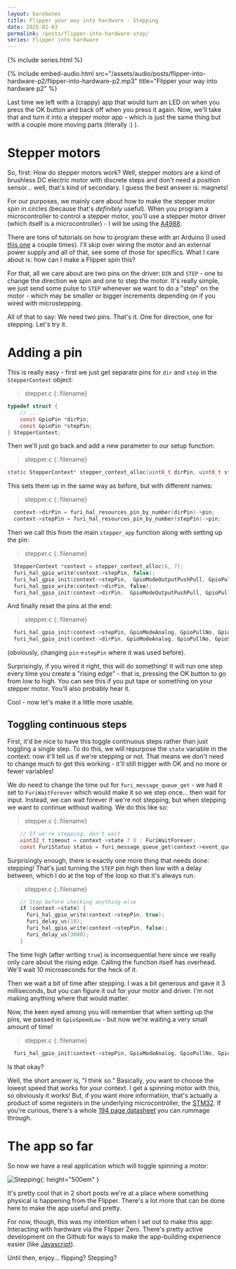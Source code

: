 ```yaml
---
layout: barebones
title: Flipper your way into hardware - Stepping
date: 2025-02-03
permalink: /posts/flipper-into-hardware-step/
series: Flipper into hardware
---
```


{% include series.html %}

{% include embed-audio.html src="/assets/audio/posts/flipper-into-hardware-p2/flipper-into-hardware-p2.mp3" title="Flipper your way into hardware p2" %}

Last time we left with a (crappy) app that would turn an LED on when you press the OK button and back off when you press it again. Now, we'll take that and turn it into a stepper motor app - which is just the same thing but with a couple more moving parts (literally :) ).

# Stepper motors

So, first: How do stepper motors work? Well, stepper motors are a kind of brushless DC electric motor with discrete steps and don't need a position sensor... well, that's kind of secondary. I guess the best answer is: magnets!

For our purposes, we mainly care about how to make the stepper motor spin in circles (because that's *definitely* useful). When you program a microcontroller to control a stepper motor, you'll use a stepper motor driver (which itself is a microcontroller) - I will be using the [A4988](https://www.pololu.com/product/1182).

There are tons of tutorials on how to program these with an Arduino (I used [this one](https://www.makerguides.com/a4988-stepper-motor-driver-arduino-tutorial/) a couple times). I'll skip over wiring the motor and an external power supply and all of that, see some of those for specifics. What I care about is: how can I make a Flipper spin this?

For that, all we care about are two pins on the driver: `DIR` and `STEP` - one to change the direction we spin and one to step the motor. It's really simple, we just send some pulse to `STEP` whenever we want to do a "step" on the motor - which may be smaller or bigger increments depending on if you wired with microstepping.

All of that to say: We need two pins. That's it. One for direction, one for stepping. Let's try it.

# Adding a pin

This is really easy - first we just get separate pins for `dir` and `step` in the `StepperContext` object:

> stepper.c
{:.filename}
``` c
typedef struct {
    // ...
    const GpioPin *dirPin;
    const GpioPin *stepPin;
} StepperContext;
```

Then we'll just go back and add a new parameter to our setup function:

> stepper.c
{:.filename}
``` c
static StepperContext* stepper_context_alloc(uint8_t dirPin, uint8_t stepPin) {
```

This sets them up in the same way as before, but with different names:

> stepper.c
{:.filename}
``` c
  context->dirPin = furi_hal_resources_pin_by_number(dirPin)->pin;
  context->stepPin = furi_hal_resources_pin_by_number(stepPin)->pin;
```

Then we call this from the main `stepper_app` function along with setting up the pin:

> stepper.c
{:.filename}
``` c
  StepperContext *context = stepper_context_alloc(6, 7);
  furi_hal_gpio_write(context->stepPin, false);
  furi_hal_gpio_init(context->stepPin,  GpioModeOutputPushPull, GpioPullNo, GpioSpeedLow);
  furi_hal_gpio_write(context->dirPin, false);
  furi_hal_gpio_init(context->dirPin,  GpioModeOutputPushPull, GpioPullNo, GpioSpeedLow);
```

And finally reset the pins at the end:

> stepper.c
{:.filename}
``` c
  furi_hal_gpio_init(context->stepPin, GpioModeAnalog, GpioPullNo, GpioSpeedLow);
  furi_hal_gpio_init(context->dirPin, GpioModeAnalog, GpioPullNo, GpioSpeedLow);
```

(obviously, changing `pin`->`stepPin` where it was used before).

Surprisingly, if you wired it right, this will do something! It will run one step every time you create a "rising edge" - that is, pressing the OK button to go from low to high. You can see this if you put tape or something on your stepper motor. You'll also probably hear it.

Cool - now let's make it a little more usable.

## Toggling continuous steps

First, it'd be nice to have this toggle continuous steps rather than just toggling a single step. To do this, we will repurpose the `state` variable in the context: now it'll tell us if we're stepping or not. That means we don't need to change much to get this working - it'll still trigger with OK and no more or fewer variables!

We do need to change the time out for `furi_message_queue_get` - we had it set to `FuriWaitForever` which would make it so we step once... then wait for input. Instead, we can wait forever if we're not stepping, but when stepping we want to continue without waiting. We do this like so:

> stepper.c
{:.filename}
``` c
    // If we're stepping, don't wait
    uint32_t timeout = context->state ? 0 : FuriWaitForever;
    const FuriStatus status = furi_message_queue_get(context->event_queue, &event, timeout);
```

Surprisingly enough, there is exactly one more thing that needs done: stepping! That's just turning the `STEP` pin high then low with a delay between, which I do at the top of the loop so that it's always run:

> stepper.c
{:.filename}
``` c
    // Step before checking anything else
    if (context->state) {
      furi_hal_gpio_write(context->stepPin, true);
      furi_delay_us(10);
      furi_hal_gpio_write(context->stepPin, false);
      furi_delay_us(3000);
    }
```

The time high (after writing `true`) is inconsequential here since we really only care about the rising edge. Calling the function itself has overhead. We'll wait 10 microseconds for the heck of it.

Then we wait a bit of time after stepping. I was a bit generous and gave it 3 milliseconds, but you can figure it out for your motor and driver. I'm not making anything where that would matter.

Now, the keen eyed among you will remember that when setting up the pins, we passed in `GpioSpeedLow` - but now we're waiting a very small amount of time!

> stepper.c
{:.filename}
``` c
  furi_hal_gpio_init(context->stepPin, GpioModeAnalog, GpioPullNo, GpioSpeedLow);
```

Is that okay?

Well, the short answer is, "I think so." Basically, you want to choose the lowest speed that works for your context. I get a spinning motor with this, so obviously it works! But, if you want more information, that's actually a product of some registers in the underlying microcontroller, the [STM32](https://www.st.com/en/microcontrollers-microprocessors/stm32-32-bit-arm-cortex-mcus.html). If you're curious, there's a whole [194 page datasheet](https://www.st.com/en/microcontrollers-microprocessors/stm32wb55rg.html) you can rummage through.

# The app so far

So now we have a real application which will toggle spinning a motor:

![Stepping](/assets/img/posts/flipper-hardware-p2/stepping.gif "Stepping that motor"){: height="500em" }

It's pretty cool that in 2 short posts we're at a place where something physical is happening from the Flipper. There's a lot more that can be done here to make the app useful and pretty.

For now, though, this was my intention when I set out to make this app: Interacting with hardware via the Flipper Zero. There's pretty active development on the Github for ways to make the app-building experience easier (like [Javascript](https://www.reddit.com/r/flipperzero/comments/1h5lsuu/introducing_the_javascript_sdk_for_flipper_zero/)).

Until then, enjoy... flipping? Stepping?
